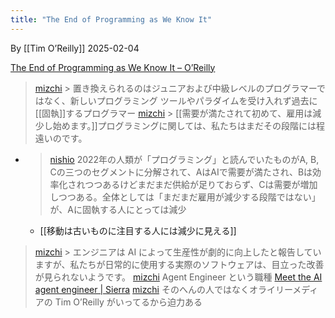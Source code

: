 ```yaml
---
title: "The End of Programming as We Know It"
---
```


By [[Tim O’Reilly]]
2025-02-04

[The End of Programming as We Know It – O’Reilly](https://www.oreilly.com/radar/the-end-of-programming-as-we-know-it/)

> [mizchi](https://x.com/mizchi/status/1892789701930864646) > 置き換えられるのはジュニアおよび中級レベルのプログラマーではなく、新しいプログラミング ツールやパラダイムを受け入れず過去に[[固執]]するプログラマー
> [mizchi](https://x.com/mizchi/status/1892789823351697734) > [[需要が満たされて初めて、雇用は減少し始めます。]]プログラミングに関しては、私たちはまだその段階には程遠いのです。
- > [nishio](https://x.com/nishio/status/1893108639260647770) 2022年の人類が「プログラミング」と読んでいたものがA, B, Cの三つのセグメントに分解されて、AはAIで需要が満たされ、Bは効率化されつつあるけどまだまだ供給が足りておらず、Cは需要が増加しつつある。全体としては「まだまだ雇用が減少する段階ではない」が、Aに固執する人にとっては減少
    - [[移動は古いものに注目する人には減少に見える]]

> [mizchi](https://x.com/mizchi/status/1892790508201865721) > エンジニアは AI によって生産性が劇的に向上したと報告していますが、私たちが日常的に使用する実際のソフトウェアは、目立った改善が見られないようです。
> [mizchi](https://x.com/mizchi/status/1892791332269064463) Agent Engineer という職種 [Meet the AI agent engineer | Sierra](https://sierra.ai/blog/meet-the-ai-agent-engineer)
> [mizchi](https://x.com/mizchi/status/1892792762988449985) そのへんの人ではなくオライリーメディアの Tim O’Reilly がいってるから迫力ある

